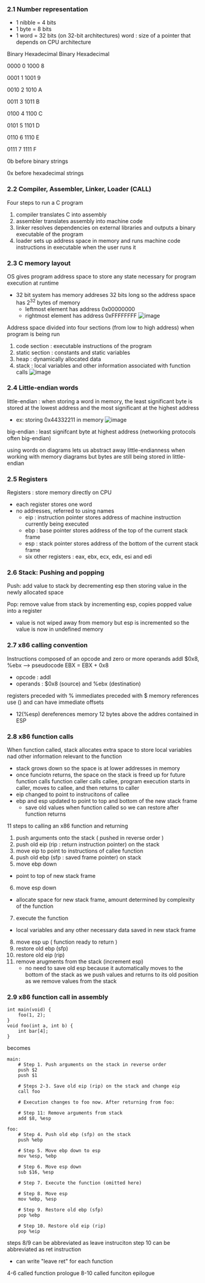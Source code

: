 ### 2.1 Number representation 
- 1 nibble = 4 bits
- 1 byte = 8 bits
- 1 word = 32 bits (on 32-bit architectures)
word : size of a pointer that depends on CPU architecture

Binary	Hexadecimal	Binary	Hexadecimal

0000	  0	          1000	  8

0001	  1	          1001	  9

0010	  2	          1010	  A

0011	  3	          1011	  B

0100	  4	          1100	  C

0101	  5	          1101	  D

0110	  6	          1110	  E

0111  	7	          1111	  F

0b before binary strings

0x before hexadecimal strings

### 2.2 Compiler, Assembler, Linker, Loader (CALL)
Four steps to run a C program
1. compiler translates C into assembly
2. assembler translates assembly into machine code
3. linker resolves dependencies on external libraries and outputs a binary executable of the program
4. loader sets up address space in memory and runs machine code instructions in executable when the user runs it

### 2.3 C memory layout 
OS gives program address space to store any state necessary for program execution at runtime
- 32 bit system has memory addreses 32 bits long so the address space has 2<sup>32</sup> bytes of memory
  - leftmost element has address 0x00000000
  - rightmost element has address 0xFFFFFFFF
![image](https://github.com/user-attachments/assets/33d58e0d-2b27-4f73-a418-1e331456f7f6)

Address space divided into four sections (from low to high address) when program is being run
1. code section : executable instructions of the program
2. static section : constants and static variables
3. heap : dynamically allocated data
4. stack : local variables and other information associated with function calls
![image](https://github.com/user-attachments/assets/8ae92336-12f4-4a8b-a437-92424577eceb)

### 2.4 Little-endian words
little-endian : when storing a word in memory, the least significant byte is stored at the lowest address and the most significant at the highest address
- ex: storing 0x44332211 in memory
![image](https://github.com/user-attachments/assets/a59ade3d-ea99-4c2d-8d66-effb56b7d71e)

big-endian : least signifcant byte at highest address (networking protocols often big-endian)

using words on diagrams lets us abstract away little-endianness when working with memory diagrams but bytes are still being stored in little-endian

### 2.5 Registers
Registers : store memory directly on CPU
- each register stores one word
- no addresses, referred to using names
  - eip : instruction pointer stores address of machine instruction currently being executed
  - ebp : base pointer stores address of the top of the current stack frame
  - esp : stack pointer stores address of the bottom of the current stack frame
  - six other registers : eax, ebx, ecx, edx, esi and edi

### 2.6 Stack: Pushing and popping 
Push: add value to stack by decrementing esp then storing value in the newly allocated space

Pop: remove value from stack by incrementing esp, copies popped value into a register 
- value is not wiped away from memory but esp is incremented so the value is now in undefined memory 

### 2.7 x86 calling convention 
Instructions composed of an opcode and zero or more operands
addl $0x8, %ebx --> pseudocode EBX = EBX + 0x8
- opcode : addl
- operands : $0x8 (source) and %ebx (destination)

registers preceded with %
immediates preceded with $
memory references use () and can have immediate offsets
- 12(%esp) dereferences memory 12 bytes above the addres contained in ESP

### 2.8 x86 function calls 
When function called, stack allocates extra space to store local variables nad other information relevant to the function 
- stack grows down so the space is at lower addresses in memory
- once funciotn returns, the space on the stack is freed up for future function calls
function caller calls callee, program execution starts in caller, moves to callee, and then returns to caller
- eip changed to point to instrucitons of callee
- ebp and esp updated to point to top and bottom of the new stack frame
  - save old values when function called so we can restore after function returns 

11 steps to calling an x86 function and returning
1. push arguments onto the stack ( pushed in reverse order )
2. push old eip (rip : return instruction pointer) on the stack
3. move eip to point to instructions of callee function
4. push old ebp (sfp : saved frame pointer) on stack
5. move ebp down
  - point to top of new stack frame
6. move esp down
  - allocate space for new stack frame, amount determined by complexity of the function
7. execute the function
  - local variables and any other necessary data saved in new stack frame
8. move esp up ( function ready to return )
9. restore old ebp (sfp)
10. restore old eip (rip)
11. remove arugments from the stack (increment esp)
    - no need to save old esp because it automatically moves to the bottom of the stack as we push values and returns to its old position as we remove values from the stack

### 2.9 x86 function call in assembly 
```
int main(void) {
    foo(1, 2);
}
void foo(int a, int b) {
    int bar[4];
}
```

becomes 

```
main:
    # Step 1. Push arguments on the stack in reverse order
    push $2
    push $1

    # Steps 2-3. Save old eip (rip) on the stack and change eip
    call foo

    # Execution changes to foo now. After returning from foo:

    # Step 11: Remove arguments from stack
    add $8, %esp

foo:
    # Step 4. Push old ebp (sfp) on the stack
    push %ebp

    # Step 5. Move ebp down to esp
    mov %esp, %ebp

    # Step 6. Move esp down
    sub $16, %esp

    # Step 7. Execute the function (omitted here)

    # Step 8. Move esp
    mov %ebp, %esp

    # Step 9. Restore old ebp (sfp)
    pop %ebp

    # Step 10. Restore old eip (rip)
    pop %eip
```

steps 8/9 can be abbreviated as leave instruciton 
step 10 can be abbreviated as ret instruction 
- can write "leave ret" for each function

4-6 called function prologue
8-10 called funciton epilogue
